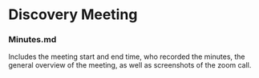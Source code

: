 # Discovery Meeting

### Minutes.md
Includes the meeting start and end time, who recorded the minutes, the general overview of the meeting, as well as screenshots of the zoom call.
